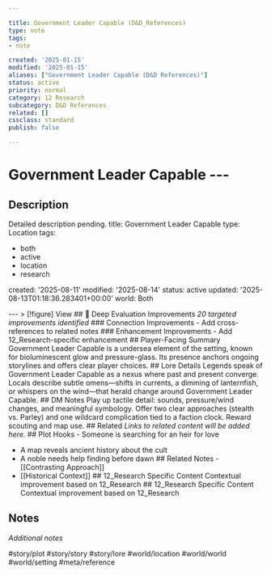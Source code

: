 ```yaml
---

title: Government Leader Capable (D&D_References)
type: note
tags:
- note

created: '2025-01-15'
modified: '2025-01-15'
aliases: ["Government Leader Capable (D&D References)"]
status: active
priority: normal
category: 12 Research
subcategory: D&D References
related: []
cssclass: standard
publish: false

---
```


 # Government Leader Capable ---

## Description

Detailed description pending.
title: Government Leader Capable
type: Location
tags:
- both
- active
- location
- research

created: '2025-08-11'
modified: '2025-08-14'
status: active
updated: '2025-08-13T01:18:36.283401+00:00'
world: Both

--- > [!figure] View ## 🔧 Deep Evaluation Improvements *20 targeted improvements identified* ### Connection Improvements - Add cross-references to related notes ### Enhancement Improvements - Add 12_Research-specific enhancement ## Player-Facing Summary Government Leader Capable is a undersea element of the setting, known for bioluminescent glow and pressure-glass. Its presence anchors ongoing storylines and offers clear player choices. ## Lore Details Legends speak of Government Leader Capable as a nexus where past and present converge. Locals describe subtle omens—shifts in currents, a dimming of lanternfish, or whispers on the wind—that herald change around Government Leader Capable. ## DM Notes Play up tactile detail: sounds, pressure/wind changes, and meaningful symbology. Offer two clear approaches (stealth vs. Parley) and one wildcard complication tied to a faction clock. Reward scouting and map use. ## Related *Links to related content will be added here.* ## Plot Hooks - Someone is searching for an heir for love

- A map reveals ancient history about the cult
- A noble needs help finding before dawn ## Related Notes - [[Contrasting Approach]]
- [[Historical Context]] ## 12_Research Specific Content Contextual improvement based on 12_Research ## 12_Research Specific Content Contextual improvement based on 12_Research

## Notes

*Additional notes*

#story/plot
#story/story
#story/lore
#world/location
#world/world
#world/setting
#meta/reference
